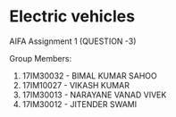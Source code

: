 # Electric vehicles
AIFA Assignment 1 (QUESTION -3)

Group Members:
1. 17IM30032 - BIMAL KUMAR SAHOO
2. 17IM10027 - VIKASH KUMAR
3. 17IM30013 - NARAYANE VANAD VIVEK
4. 17IM30012 - JITENDER SWAMI
